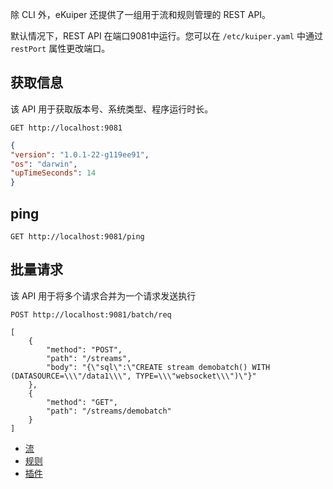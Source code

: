 除 CLI 外，eKuiper 还提供了一组用于流和规则管理的 REST API。

默认情况下，REST API 在端口9081中运行。您可以在 `/etc/kuiper.yaml` 中通过`restPort` 属性更改端口。

## 获取信息

该 API 用于获取版本号、系统类型、程序运行时长。

```shell
GET http://localhost:9081
```

```json
{
"version": "1.0.1-22-g119ee91",
"os": "darwin",
"upTimeSeconds": 14
}
```

## ping

```shell
GET http://localhost:9081/ping
```

## 批量请求

该 API 用于将多个请求合并为一个请求发送执行

```shell
POST http://localhost:9081/batch/req

[
    {
        "method": "POST",
        "path": "/streams",
        "body": "{\"sql\":\"CREATE stream demobatch() WITH (DATASOURCE=\\\"/data1\\\", TYPE=\\\"websocket\\\")\"}"
    },
    {
        "method": "GET",
        "path": "/streams/demobatch"
    }
]
```

- [流](streams.md)
- [规则](rules.md)
- [插件](plugins.md)
